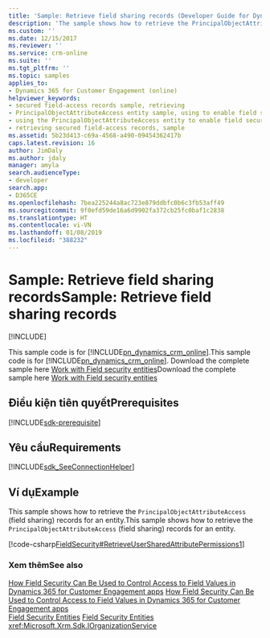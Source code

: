 ```yaml
---
title: 'Sample: Retrieve field sharing records (Developer Guide for Dynamics 365 for Customer Engagement apps) | MicrosoftDocs'
description: 'The sample shows how to retrieve the PrincipalObjectAttributeAccess (field sharing) records for an entity. '
ms.custom: ''
ms.date: 12/15/2017
ms.reviewer: ''
ms.service: crm-online
ms.suite: ''
ms.tgt_pltfrm: ''
ms.topic: samples
applies_to:
- Dynamics 365 for Customer Engagement (online)
helpviewer_keywords:
- secured field-access records sample, retrieving
- PrincipalObjectAttributeAccess entity sample, using to enable field security
- using the PrincipalObjectAttributeAccess entity to enable field security
- retrieving secured field-access records, sample
ms.assetid: 5b23d413-c69a-4568-a490-09454362417b
caps.latest.revision: 16
author: JimDaly
ms.author: jdaly
manager: amyla
search.audienceType:
- developer
search.app:
- D365CE
ms.openlocfilehash: 7bea225244a8ac723e879ddbfc0b6c3fb53aff49
ms.sourcegitcommit: 9f0efd59de16a6d9902fa372cb25fc0baf1c2838
ms.translationtype: HT
ms.contentlocale: vi-VN
ms.lasthandoff: 01/08/2019
ms.locfileid: "388232"
---
```

# <a name="sample-retrieve-field-sharing-records"></a><span data-ttu-id="e0411-103">Sample: Retrieve field sharing records</span><span class="sxs-lookup"><span data-stu-id="e0411-103">Sample: Retrieve field sharing records</span></span>

[!INCLUDE[](../includes/cc_applies_to_update_9_0_0.md)]

<span data-ttu-id="e0411-104">This sample code is for [!INCLUDE[pn_dynamics_crm_online](../includes/pn-dynamics-crm-online.md)].</span><span class="sxs-lookup"><span data-stu-id="e0411-104">This sample code is for [!INCLUDE[pn_dynamics_crm_online](../includes/pn-dynamics-crm-online.md)].</span></span> <span data-ttu-id="e0411-105">Download the complete sample here [Work with Field security entities](https://code.msdn.microsoft.com/Work-with-Field-Security-a18489bf)</span><span class="sxs-lookup"><span data-stu-id="e0411-105">Download the complete sample here [Work with Field security entities](https://code.msdn.microsoft.com/Work-with-Field-Security-a18489bf)</span></span>  

## <a name="prerequisites"></a><span data-ttu-id="e0411-106">Điều kiện tiên quyết</span><span class="sxs-lookup"><span data-stu-id="e0411-106">Prerequisites</span></span>
[!INCLUDE[sdk-prerequisite](../includes/sdk-prerequisite.md)]
  
## <a name="requirements"></a><span data-ttu-id="e0411-107">Yêu cầu</span><span class="sxs-lookup"><span data-stu-id="e0411-107">Requirements</span></span>  
[!INCLUDE[sdk_SeeConnectionHelper](../includes/sdk-seeconnectionhelper.md)]
  
## <a name="example"></a><span data-ttu-id="e0411-108">Ví dụ</span><span class="sxs-lookup"><span data-stu-id="e0411-108">Example</span></span>  
 <span data-ttu-id="e0411-109">This sample shows how to retrieve the `PrincipalObjectAttributeAccess` (field sharing) records for an entity.</span><span class="sxs-lookup"><span data-stu-id="e0411-109">This sample shows how to retrieve the `PrincipalObjectAttributeAccess` (field sharing) records for an entity.</span></span>  
  
 [!code-csharp[FieldSecurity#RetrieveUserSharedAttributePermissions1](../snippets/csharp/CRMV8/fieldsecurity/cs/retrieveusersharedattributepermissions1.cs#retrieveusersharedattributepermissions1)]  
  
### <a name="see-also"></a><span data-ttu-id="e0411-110">Xem thêm</span><span class="sxs-lookup"><span data-stu-id="e0411-110">See also</span></span>  
 <span data-ttu-id="e0411-111">[How Field Security Can Be Used to Control Access to Field Values in Dynamics 365 for Customer Engagement apps](security-dev/use-field-security-control-access-field-values.md) </span><span class="sxs-lookup"><span data-stu-id="e0411-111">[How Field Security Can Be Used to Control Access to Field Values in Dynamics 365 for Customer Engagement apps](security-dev/use-field-security-control-access-field-values.md) </span></span>  
 <span data-ttu-id="e0411-112">[Field Security Entities](field-security-entities.md) </span><span class="sxs-lookup"><span data-stu-id="e0411-112">[Field Security Entities](field-security-entities.md) </span></span>  
<xref:Microsoft.Xrm.Sdk.IOrganizationService>
